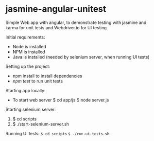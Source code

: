 # jasmine-angular-unitest
Simple Web app with angular, to demonstrate testing with jasmine and karma for unit tests and Webdriver.io for UI testing.

Initial requirements:
- Node is installed
- NPM is installed
- Java is installed (needed by selenium server, when running UI tests)

Setting up the project:
- npm install to install dependencies
- *npm test* to run unit tests

Starting app locally:
- To start web server
$ cd app/js
$ node server.js

Starting selenium server:
 1. $ cd scripts
 2. $ ./start-selenium-server.sh
 
Running UI tests: 
 `$ cd scripts`
 `$ ./run-ui-tests.sh`
